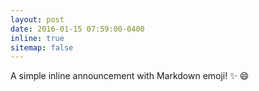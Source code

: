 ```yaml
---
layout: post
date: 2016-01-15 07:59:00-0400
inline: true
sitemap: false
---
```


A simple inline announcement with Markdown emoji! :sparkles: :smile:
